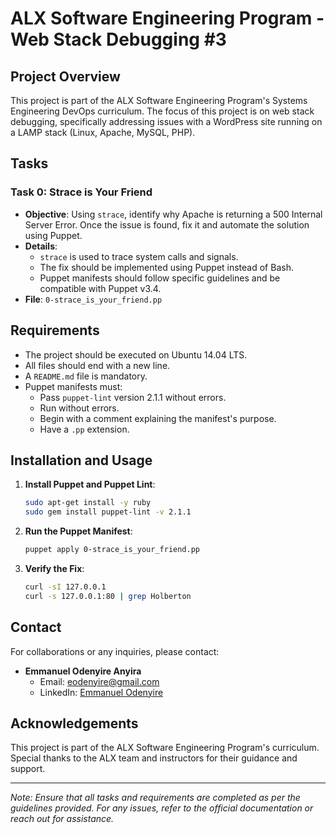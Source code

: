# ALX Software Engineering Program - Web Stack Debugging #3

## Project Overview

This project is part of the ALX Software Engineering Program's Systems Engineering DevOps curriculum. The focus of this project is on web stack debugging, specifically addressing issues with a WordPress site running on a LAMP stack (Linux, Apache, MySQL, PHP). 

## Tasks

### Task 0: Strace is Your Friend

- **Objective**: Using `strace`, identify why Apache is returning a 500 Internal Server Error. Once the issue is found, fix it and automate the solution using Puppet.
- **Details**: 
  - `strace` is used to trace system calls and signals.
  - The fix should be implemented using Puppet instead of Bash.
  - Puppet manifests should follow specific guidelines and be compatible with Puppet v3.4.
- **File**: `0-strace_is_your_friend.pp`

## Requirements

- The project should be executed on Ubuntu 14.04 LTS.
- All files should end with a new line.
- A `README.md` file is mandatory.
- Puppet manifests must:
  - Pass `puppet-lint` version 2.1.1 without errors.
  - Run without errors.
  - Begin with a comment explaining the manifest's purpose.
  - Have a `.pp` extension.

## Installation and Usage

1. **Install Puppet and Puppet Lint**:
    ```bash
    sudo apt-get install -y ruby
    sudo gem install puppet-lint -v 2.1.1
    ```

2. **Run the Puppet Manifest**:
    ```bash
    puppet apply 0-strace_is_your_friend.pp
    ```

3. **Verify the Fix**:
    ```bash
    curl -sI 127.0.0.1
    curl -s 127.0.0.1:80 | grep Holberton
    ```

## Contact

For collaborations or any inquiries, please contact:

- **Emmanuel Odenyire Anyira**
  - Email: [eodenyire@gmail.com](mailto:eodenyire@gmail.com)
  - LinkedIn: [Emmanuel Odenyire](https://www.linkedin.com/in/emmanuelodenyire/)

## Acknowledgements

This project is part of the ALX Software Engineering Program's curriculum. Special thanks to the ALX team and instructors for their guidance and support.

---

*Note: Ensure that all tasks and requirements are completed as per the guidelines provided. For any issues, refer to the official documentation or reach out for assistance.*

